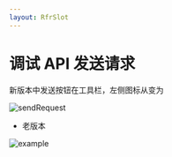 ```yaml
---
layout: RfrSlot
---
```


# 调试 API 发送请求

新版本中发送按钮在工具栏，左侧图标从<FontIcon icon="restfulFastRequest1" />变为<FontIcon icon="restfulFastRequest" />

![sendRequest](/img/sendRequest.png)

* 老版本

![example](/img/example.gif)
